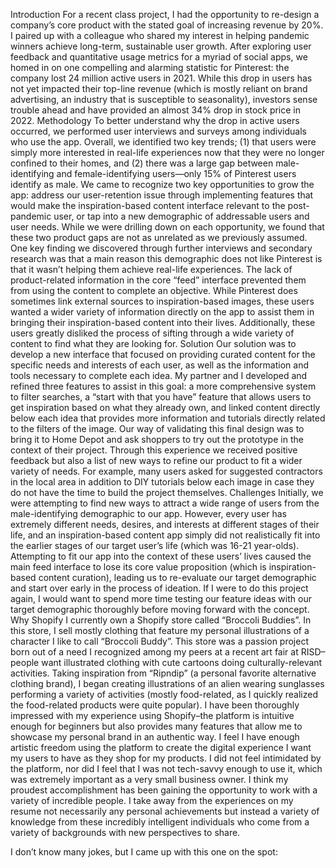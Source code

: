 Introduction For a recent class project, I had the opportunity to re-design a company’s core product with the stated goal of increasing revenue by 20%. I paired up with a colleague who shared my interest in helping pandemic winners achieve long-term, sustainable user growth. After exploring user feedback and quantitative usage metrics for a myriad of social apps, we homed in on one compelling and alarming statistic for Pinterest: the company lost 24 million active users in 2021. While this drop in users has not yet impacted their top-line revenue (which is mostly reliant on brand advertising, an industry that is susceptible to seasonality), investors sense trouble ahead and have provided an almost 34% drop in stock price in 2022. 
Methodology To better understand why the drop in active users occurred, we performed user interviews and surveys among individuals who use the app. Overall, we identified two key trends; (1) that users were simply more interested in real-life experiences now that they were no longer confined to their homes, and (2) there was a large gap between male-identifying and female-identifying users—only 15% of Pinterest users identify as male. We came to recognize two key opportunities to grow the app: address our user-retention issue through implementing features that would make the inspiration-based content interface relevant to the post-pandemic user, or tap into a new demographic of addressable users and user needs. While we were drilling down on each opportunity, we found that these two product gaps are not as unrelated as we previously assumed. One key finding we discovered through further interviews and secondary research was that a main reason this demographic does not like Pinterest is that it wasn’t helping them achieve real-life experiences. The lack of product-related information in the core “feed” interface prevented them from using the content to complete an objective. While Pinterest does sometimes link external sources to inspiration-based images, these users wanted a wider variety of information directly on the app to assist them in bringing their inspiration-based content into their lives. Additionally, these users greatly disliked the process of sifting through a wide variety of content to find what they are looking for. 
Solution Our solution was to develop a new interface that focused on providing curated content for the specific needs and interests of each user, as well as the information and tools necessary to complete each idea. My partner and I developed and refined three features to assist in this goal: a more comprehensive system to filter searches, a “start with that you have” feature that allows users to get inspiration based on what they already own, and linked content directly below each idea that provides more information and tutorials directly related to the filters of the image. Our way of validating this final design was to bring it to Home Depot and ask shoppers to try out the prototype in the context of their project. Through this experience we received positive feedback but also a list of new ways to refine our product to fit a wider variety of needs. For example, many users asked for suggested contractors in the local area in addition to DIY tutorials below each image in case they do not have the time to build the project themselves.
Challenges Initially, we were attempting to find new ways to attract a wide range of users from the male-identifying demographic to our app. However, every user has extremely different needs, desires, and interests at different stages of their life, and an inspiration-based content app simply did not realistically fit into the earlier stages of our target user’s life (which was 16-21 year-olds). Attempting to fit our app into the context of these users’ lives caused the main feed interface to lose its core value proposition (which is inspiration-based content curation), leading us to re-evaluate our target demographic and start over early in the process of ideation. If I were to do this project again, I would want to spend more time testing our feature ideas with our target demographic thoroughly before moving forward with the concept. 
Why Shopify I currently own a Shopify store called “Broccoli Buddies”. In this store, I sell mostly clothing that feature my personal illustrations of a character I like to call “Broccoli Buddy”. This store was a passion project born out of a need I recognized among my peers at a recent art fair at RISD–people want illustrated clothing with cute cartoons doing culturally-relevant activities. Taking inspiration from “Ripndip” (a personal favorite alternative clothing brand), I began creating illustrations of an alien wearing sunglasses performing a variety of activities (mostly food-related, as I quickly realized the food-related products were quite popular). I have been thoroughly impressed with my experience using Shopify–the platform is intuitive enough for beginners but also provides many features that allow me to showcase my personal brand in an authentic way. I feel I have enough artistic freedom using the platform to create the digital experience I want my users to have as they shop for my products. I did not feel intimidated by the platform, nor did I feel that I was not tech-savvy enough to use it, which was extremely important as a very small business owner. 
	I think my proudest accomplishment has been gaining the opportunity to work with a variety of incredible people. I take away from the experiences on my resume not necessarily any personal achievements but instead a variety of knowledge from these incredibly intelligent individuals who come from a variety of backgrounds with new perspectives to share. 

I don’t know many jokes, but I came up with this one on the spot: 

